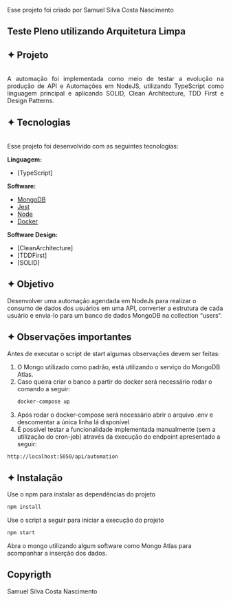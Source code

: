 Esse projeto foi criado por Samuel Silva Costa Nascimento

## Teste Pleno utilizando Arquitetura Limpa

## ✦ Projeto
<br>
<div style="text-align: justify">
A automação foi implementada como meio de testar a evolução na produção de API e Automações em NodeJS, utilizando TypeScript como linguagem principal e aplicando SOLID, Clean Architecture, TDD First e Design Patterns.
</div>

## ✦ Tecnologias
<br>
<div style="text-align: justify">
Esse projeto foi desenvolvido com as seguintes tecnologias:

**Linguagem:**
- [TypeScript]

**Software:**
- [MongoDB](https://www.mongodb.com/)
- [Jest](https://pt-br.reactjs.org/)
- [Node](https://nodejs.org/en/)
- [Docker](https://www.docker.com/)

**Software Design:**
- [CleanArchitecture]
- [TDDFirst]
- [SOLID]
</div>

## ✦ Objetivo

Desenvolver uma automação agendada em NodeJs para realizar o consumo de dados dos usuários
em uma API, converter a estrutura de cada usuário e envia-lo para um banco de dados MongoDB na
collection “users“.

## ✦ Observações importantes

Antes de executar o script de start algumas observações devem ser feitas:
1. O Mongo utilizado como padrão, está utilizando o serviço do MongoDB Atlas.
2. Caso queira criar o banco a partir do docker será necessário rodar o comando a seguir:
    ```bash
    docker-compose up
    ```
3. Após rodar o docker-compose será necessário abrir o arquivo .env e descomentar a única linha lá disponível
4. É possível testar a funcionalidade implementada manualmente (sem a utilização do cron-job) através da execução do endpoint apresentado a seguir:
```bash
http://localhost:5050/api/automation
```

## ✦ Instalação

Use o npm para instalar as dependências do projeto

```bash
npm install
```

Use o script a seguir para iniciar a execução do projeto

```bash
npm start
```

Abra o mongo utilizando algum software como Mongo Atlas para acompanhar a inserção dos dados.

## Copyrigth
Samuel Silva Costa Nascimento
